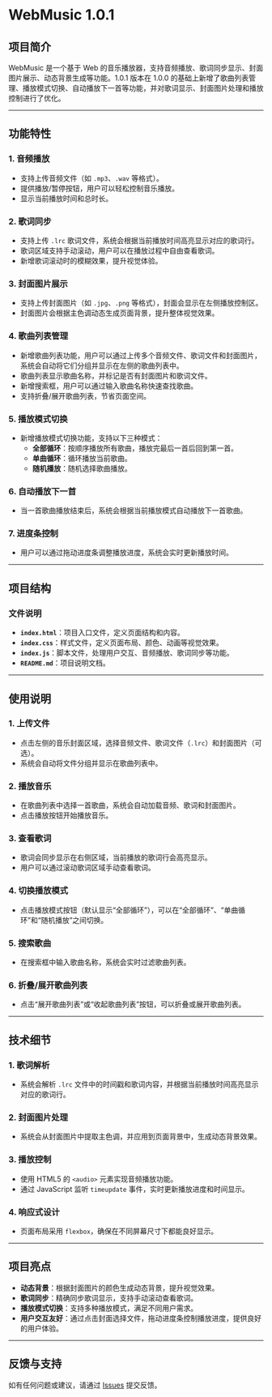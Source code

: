 # WebMusic 1.0.1

## 项目简介

WebMusic 是一个基于 Web 的音乐播放器，支持音频播放、歌词同步显示、封面图片展示、动态背景生成等功能。1.0.1 版本在 1.0.0 的基础上新增了歌曲列表管理、播放模式切换、自动播放下一首等功能，并对歌词显示、封面图片处理和播放控制进行了优化。

---

## 功能特性

### 1. **音频播放**
   - 支持上传音频文件（如 `.mp3`、`.wav` 等格式）。
   - 提供播放/暂停按钮，用户可以轻松控制音乐播放。
   - 显示当前播放时间和总时长。

### 2. **歌词同步**
   - 支持上传 `.lrc` 歌词文件，系统会根据当前播放时间高亮显示对应的歌词行。
   - 歌词区域支持手动滚动，用户可以在播放过程中自由查看歌词。
   - 新增歌词滚动时的模糊效果，提升视觉体验。

### 3. **封面图片展示**
   - 支持上传封面图片（如 `.jpg`、`.png` 等格式），封面会显示在左侧播放控制区。
   - 封面图片会根据主色调动态生成页面背景，提升整体视觉效果。

### 4. **歌曲列表管理**
   - 新增歌曲列表功能，用户可以通过上传多个音频文件、歌词文件和封面图片，系统会自动将它们分组并显示在左侧的歌曲列表中。
   - 歌曲列表显示歌曲名称，并标记是否有封面图片和歌词文件。
   - 新增搜索框，用户可以通过输入歌曲名称快速查找歌曲。
   - 支持折叠/展开歌曲列表，节省页面空间。

### 5. **播放模式切换**
   - 新增播放模式切换功能，支持以下三种模式：
     - **全部循环**：按顺序播放所有歌曲，播放完最后一首后回到第一首。
     - **单曲循环**：循环播放当前歌曲。
     - **随机播放**：随机选择歌曲播放。

### 6. **自动播放下一首**
   - 当一首歌曲播放结束后，系统会根据当前播放模式自动播放下一首歌曲。

### 7. **进度条控制**
   - 用户可以通过拖动进度条调整播放进度，系统会实时更新播放时间。

---

## 项目结构

### 文件说明
- **`index.html`**：项目入口文件，定义页面结构和内容。
- **`index.css`**：样式文件，定义页面布局、颜色、动画等视觉效果。
- **`index.js`**：脚本文件，处理用户交互、音频播放、歌词同步等功能。
- **`README.md`**：项目说明文档。

---

## 使用说明

### 1. **上传文件**
   - 点击左侧的音乐封面区域，选择音频文件、歌词文件（`.lrc`）和封面图片（可选）。
   - 系统会自动将文件分组并显示在歌曲列表中。

### 2. **播放音乐**
   - 在歌曲列表中选择一首歌曲，系统会自动加载音频、歌词和封面图片。
   - 点击播放按钮开始播放音乐。

### 3. **查看歌词**
   - 歌词会同步显示在右侧区域，当前播放的歌词行会高亮显示。
   - 用户可以通过滚动歌词区域手动查看歌词。

### 4. **切换播放模式**
   - 点击播放模式按钮（默认显示“全部循环”），可以在“全部循环”、“单曲循环”和“随机播放”之间切换。

### 5. **搜索歌曲**
   - 在搜索框中输入歌曲名称，系统会实时过滤歌曲列表。

### 6. **折叠/展开歌曲列表**
   - 点击“展开歌曲列表”或“收起歌曲列表”按钮，可以折叠或展开歌曲列表。

---

## 技术细节

### 1. **歌词解析**
   - 系统会解析 `.lrc` 文件中的时间戳和歌词内容，并根据当前播放时间高亮显示对应的歌词行。

### 2. **封面图片处理**
   - 系统会从封面图片中提取主色调，并应用到页面背景中，生成动态背景效果。

### 3. **播放控制**
   - 使用 HTML5 的 `<audio>` 元素实现音频播放功能。
   - 通过 JavaScript 监听 `timeupdate` 事件，实时更新播放进度和时间显示。

### 4. **响应式设计**
   - 页面布局采用 `flexbox`，确保在不同屏幕尺寸下都能良好显示。

---

## 项目亮点

- **动态背景**：根据封面图片的颜色生成动态背景，提升视觉效果。
- **歌词同步**：精确同步歌词显示，支持手动滚动查看歌词。
- **播放模式切换**：支持多种播放模式，满足不同用户需求。
- **用户交互友好**：通过点击封面选择文件，拖动进度条控制播放进度，提供良好的用户体验。


---

## 反馈与支持

如有任何问题或建议，请通过 [Issues](https://github.com/yourusername/WebMusic/issues) 提交反馈。
